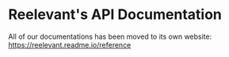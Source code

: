 # Reelevant's API Documentation

All of our documentations has been moved to its own website: https://reelevant.readme.io/reference